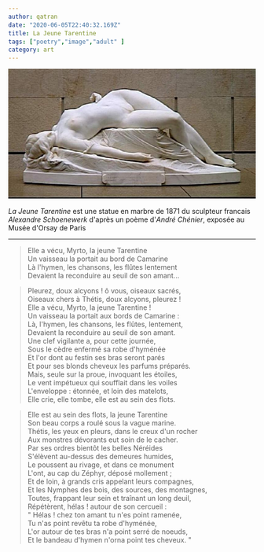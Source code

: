 ```yaml
---
author: qatran
date: "2020-06-05T22:40:32.169Z"
title: La Jeune Tarentine
tags: ["poetry","image","adult" ]
category: art
---
```


![La Jeune Tarentine de A Schoenewerk](../assets/la-jeune-tarentine.jpg)

*La Jeune Tarentine* est une statue en marbre de 1871 du sculpteur francais *Alexandre Schoenewerk* d'après un poème d'*André Chénier*, exposée au Musée d'Orsay de Paris
- - -
> Elle a vécu, Myrto, la jeune Tarentine  
> Un vaisseau la portait au bord de Camarine   
> Là l'hymen, les chansons, les flûtes lentement   
> Devaient la reconduire au seuil de son amant...

>Pleurez, doux alcyons ! ô vous, oiseaux sacrés,\
Oiseaux chers à Thétis, doux alcyons, pleurez !\
Elle a vécu, Myrto, la jeune Tarentine !\
Un vaisseau la portait aux bords de Camarine :\
Là, l'hymen, les chansons, les flûtes, lentement,\
Devaient la reconduire au seuil de son amant.\
Une clef vigilante a, pour cette journée,\
Sous le cèdre enfermé sa robe d'hyménée\
Et l'or dont au festin ses bras seront parés\
Et pour ses blonds cheveux les parfums préparés.\
Mais, seule sur la proue, invoquant les étoiles,\
Le vent impétueux qui soufflait dans les voiles\
L'enveloppe : étonnée, et loin des matelots,\
Elle crie, elle tombe, elle est au sein des flots.

>Elle est au sein des flots, la jeune Tarentine\
Son beau corps a roulé sous la vague marine.\
Thétis, les yeux en pleurs, dans le creux d'un rocher\
Aux monstres dévorants eut soin de le cacher.\
Par ses ordres bientôt les belles Néréides\
S'élèvent au-dessus des demeures humides,\
Le poussent au rivage, et dans ce monument\
L'ont, au cap du Zéphyr, déposé mollement ;\
Et de loin, à grands cris appelant leurs compagnes,\
Et les Nymphes des bois, des sources, des montagnes,\
Toutes, frappant leur sein et traînant un long deuil,\
Répétèrent, hélas ! autour de son cercueil :\
" Hélas ! chez ton amant tu n'es point ramenée,\
Tu n'as point revêtu ta robe d'hyménée,\
L'or autour de tes bras n'a point serré de noeuds,\
Et le bandeau d'hymen n'orna point tes cheveux. "